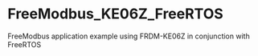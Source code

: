# FreeModbus_KE06Z_FreeRTOS
FreeModbus application example using FRDM-KE06Z in conjunction with FreeRTOS
